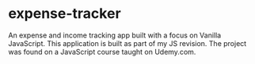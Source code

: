 # expense-tracker
An expense and income tracking app built with a focus on Vanilla JavaScript.
This application is built as part of my JS revision. 
The project was found on a JavaScript course taught on Udemy.com. 
